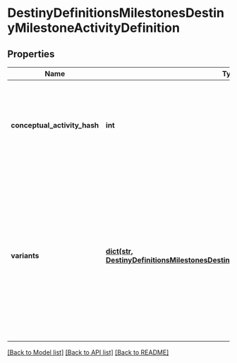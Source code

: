 # DestinyDefinitionsMilestonesDestinyMilestoneActivityDefinition

## Properties
Name | Type | Description | Notes
------------ | ------------- | ------------- | -------------
**conceptual_activity_hash** | **int** | The \&quot;Conceptual\&quot; activity hash.  Basically, we picked the lowest level activity  and are treating it as the canonical definition of the activity for rendering purposes.    If you care about the specific difficulty modes and variations, use the activities under  \&quot;Variants\&quot;. | [optional] 
**variants** | [**dict(str, DestinyDefinitionsMilestonesDestinyMilestoneActivityVariantDefinition)**](DestinyDefinitionsMilestonesDestinyMilestoneActivityVariantDefinition.md) | A milestone-referenced activity can have many variants, such as Tiers or alternative modes of play.    Even if there is only a single variant, the details for these are represented within as a variant definition.    It is assumed that, if this DestinyMilestoneActivityDefinition is active, then all variants should be active.    If a Milestone could ever split the variants&#39; active status conditionally, they should all have their own   DestinyMilestoneActivityDefinition instead!  The potential duplication will be worth it for the obviousness of processing  and use. | [optional] 

[[Back to Model list]](../README.md#documentation-for-models) [[Back to API list]](../README.md#documentation-for-api-endpoints) [[Back to README]](../README.md)


